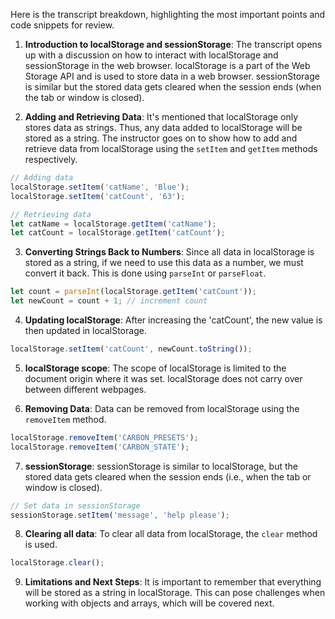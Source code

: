 
Here is the transcript breakdown, highlighting the most important points and code snippets for review.

1. **Introduction to localStorage and sessionStorage**: The transcript opens up with a discussion on how to interact with localStorage and sessionStorage in the web browser. localStorage is a part of the Web Storage API and is used to store data in a web browser. sessionStorage is similar but the stored data gets cleared when the session ends (when the tab or window is closed).

2. **Adding and Retrieving Data**: It's mentioned that localStorage only stores data as strings. Thus, any data added to localStorage will be stored as a string. The instructor goes on to show how to add and retrieve data from localStorage using the `setItem` and `getItem` methods respectively.

```javascript
// Adding data
localStorage.setItem('catName', 'Blue');
localStorage.setItem('catCount', '63');

// Retrieving data
let catName = localStorage.getItem('catName');
let catCount = localStorage.getItem('catCount');
```

3. **Converting Strings Back to Numbers**: Since all data in localStorage is stored as a string, if we need to use this data as a number, we must convert it back. This is done using `parseInt` or `parseFloat`.

```javascript
let count = parseInt(localStorage.getItem('catCount'));
let newCount = count + 1; // increment count
```

4. **Updating localStorage**: After increasing the 'catCount', the new value is then updated in localStorage.

```javascript
localStorage.setItem('catCount', newCount.toString());
```

5. **localStorage scope**: The scope of localStorage is limited to the document origin where it was set. localStorage does not carry over between different webpages.

6. **Removing Data**: Data can be removed from localStorage using the `removeItem` method.

```javascript
localStorage.removeItem('CARBON_PRESETS');
localStorage.removeItem('CARBON_STATE');
```

7. **sessionStorage**: sessionStorage is similar to localStorage, but the stored data gets cleared when the session ends (i.e., when the tab or window is closed).

```javascript
// Set data in sessionStorage
sessionStorage.setItem('message', 'help please');
```

8. **Clearing all data**: To clear all data from localStorage, the `clear` method is used.

```javascript
localStorage.clear();
```

9. **Limitations and Next Steps**: It is important to remember that everything will be stored as a string in localStorage. This can pose challenges when working with objects and arrays, which will be covered next.